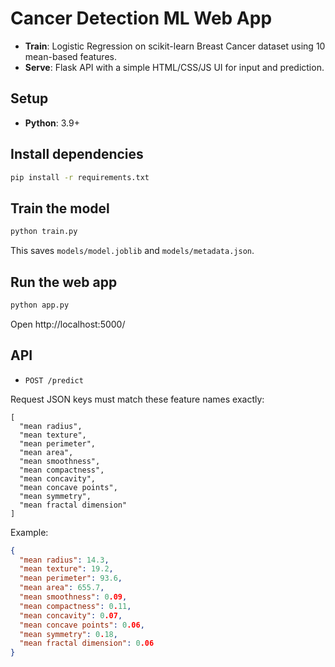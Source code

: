 # Cancer Detection ML Web App

- **Train**: Logistic Regression on scikit-learn Breast Cancer dataset using 10 mean-based features.
- **Serve**: Flask API with a simple HTML/CSS/JS UI for input and prediction.

## Setup

- **Python**: 3.9+

## Install dependencies

```bash
pip install -r requirements.txt
```

## Train the model

```bash
python train.py
```

This saves `models/model.joblib` and `models/metadata.json`.

## Run the web app

```bash
python app.py
```

Open http://localhost:5000/

## API

- `POST /predict`

Request JSON keys must match these feature names exactly:

```
[
  "mean radius",
  "mean texture",
  "mean perimeter",
  "mean area",
  "mean smoothness",
  "mean compactness",
  "mean concavity",
  "mean concave points",
  "mean symmetry",
  "mean fractal dimension"
]
```

Example:

```json
{
  "mean radius": 14.3,
  "mean texture": 19.2,
  "mean perimeter": 93.6,
  "mean area": 655.7,
  "mean smoothness": 0.09,
  "mean compactness": 0.11,
  "mean concavity": 0.07,
  "mean concave points": 0.06,
  "mean symmetry": 0.18,
  "mean fractal dimension": 0.06
}
```
